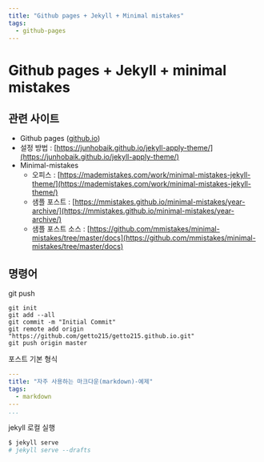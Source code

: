 ```yaml
---
title: "Github pages + Jekyll + Minimal mistakes"
tags:
  - github-pages
---
```

# Github pages + Jekyll + minimal mistakes

## 관련 사이트
* Github pages ([github.io](https://github.io))
* 설정 방법 : [https://junhobaik.github.io/jekyll-apply-theme/](https://junhobaik.github.io/jekyll-apply-theme/)
* Minimal-mistakes
  * 오피스 : [https://mademistakes.com/work/minimal-mistakes-jekyll-theme/](https://mademistakes.com/work/minimal-mistakes-jekyll-theme/)
  * 샘플 포스트 : [https://mmistakes.github.io/minimal-mistakes/year-archive/](https://mmistakes.github.io/minimal-mistakes/year-archive/)
  * 샘플 포스트 소스 : [https://github.com/mmistakes/minimal-mistakes/tree/master/docs](https://github.com/mmistakes/minimal-mistakes/tree/master/docs)

## 명령어
git push
~~~
git init
git add --all
git commit -m "Initial Commit"
git remote add origin "https://github.com/getto215/getto215.github.io.git"
git push origin master
~~~

포스트 기본 형식
~~~yaml
---
title: "자주 사용하는 마크다운(markdown)-예제"
tags:
  - markdown
---
...
~~~

jekyll 로컬 실행
~~~bash
$ jekyll serve
# jekyll serve --drafts
~~~

